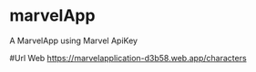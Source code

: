 # marvelApp
A MarvelApp using Marvel ApiKey

#Url Web 
https://marvelapplication-d3b58.web.app/characters
